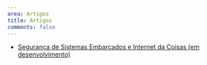 ```yaml
---
area: Artigos
title: Artigos
comments: false
---
```


* [Segurança de Sistemas Embarcados e Internet da Coisas (em desenvolvimento)](seg-iot)